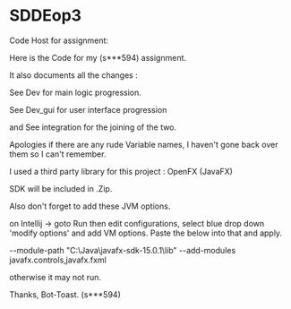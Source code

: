 # SDDEop3
Code Host for assignment: 

Here is the Code for my (s***594) assignment.

It also documents all the changes :

See Dev for main logic progression.

See Dev_gui for user interface progression

and See integration for the joining of the two.

Apologies if there are any rude Variable names, I haven't gone back over them so I can't remember.


I used a third party library for this project : OpenFX (JavaFX)

SDK will be included in .Zip.

Also don't forget to add these JVM options.

on Intellij -> goto Run then edit configurations, select blue drop down 'modify options' and add VM options. 
Paste the below into that and apply.

--module-path "C:\Java\javafx-sdk-15.0.1\lib" --add-modules javafx.controls,javafx.fxml

otherwise it may not run.


Thanks,
Bot-Toast. (s***594)

